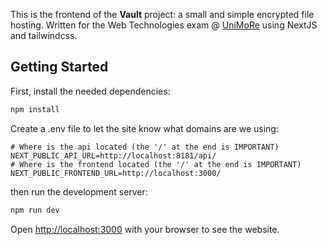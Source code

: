 This is the frontend of the **Vault** project: a small and simple encrypted file hosting. Written for the Web Technologies exam @ [UniMoRe](https://www.unimore.it/it) using NextJS and tailwindcss.

## Getting Started
First, install the needed dependencies:
```bash
npm install
```

Create a .env file to let the site know what domains are we using:
```
# Where is the api located (the '/' at the end is IMPORTANT)
NEXT_PUBLIC_API_URL=http://localhost:8181/api/
# Where is the frontend located (the '/' at the end is IMPORTANT)
NEXT_PUBLIC_FRONTEND_URL=http://localhost:3000/
```

then run the development server:
```bash
npm run dev
```

Open [http://localhost:3000](http://localhost:3000) with your browser to see the website.
